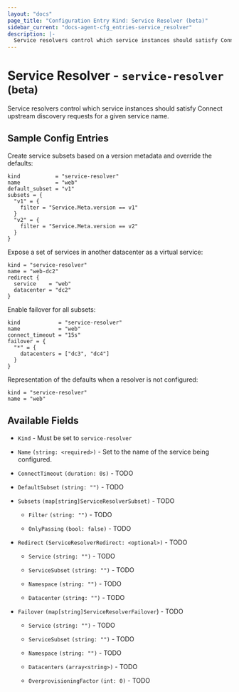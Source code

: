 ```yaml
---
layout: "docs"
page_title: "Configuration Entry Kind: Service Resolver (beta)"
sidebar_current: "docs-agent-cfg_entries-service_resolver"
description: |-
  Service resolvers control which service instances should satisfy Connect upstream discovery requests for a given service name.
---
```


# Service Resolver - `service-resolver` <sup>(beta)</sup>

Service resolvers control which service instances should satisfy Connect
upstream discovery requests for a given service name.

## Sample Config Entries

Create service subsets based on a version metadata and override the defaults:

```hcl
kind           = "service-resolver"
name           = "web"
default_subset = "v1"
subsets = {
  "v1" = {
    filter = "Service.Meta.version == v1"
  }
  "v2" = {
    filter = "Service.Meta.version == v2"
  }
}
```

Expose a set of services in another datacenter as a virtual service:

```hcl
kind = "service-resolver"
name = "web-dc2"
redirect {
  service    = "web"
  datacenter = "dc2"
}
```

Enable failover for all subsets:

```hcl
kind            = "service-resolver"
name            = "web"
connect_timeout = "15s"
failover = {
  "*" = {
    datacenters = ["dc3", "dc4"]
  }
}
```

Representation of the defaults when a resolver is not configured:

```hcl
kind = "service-resolver"
name = "web"
```

## Available Fields

- `Kind` - Must be set to `service-resolver`

- `Name` `(string: <required>)` - Set to the name of the service being configured.

- `ConnectTimeout` `(duration: 0s)` - TODO

- `DefaultSubset` `(string: "")` - TODO

- `Subsets` `(map[string]ServiceResolverSubset)` - TODO

  - `Filter` `(string: "")` - TODO

  - `OnlyPassing` `(bool: false)` - TODO

- `Redirect` `(ServiceResolverRedirect: <optional>)` - TODO

  - `Service` `(string: "")` - TODO

  - `ServiceSubset` `(string: "")` - TODO

  - `Namespace` `(string: "")` - TODO

  - `Datacenter` `(string: "")` - TODO

- `Failover` `(map[string]ServiceResolverFailover`) - TODO

  - `Service` `(string: "")` - TODO

  - `ServiceSubset` `(string: "")` - TODO

  - `Namespace` `(string: "")` - TODO

  - `Datacenters` `(array<string>)` - TODO

  - `OverprovisioningFactor` `(int: 0)` - TODO

